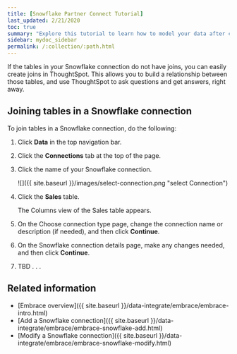 ```yaml
---
title: [Snowflake Partner Connect Tutorial]
last_updated: 2/21/2020
toc: true
summary: "Explore this tutorial to learn how to model your data after connecting to your Snowflake database."
sidebar: mydoc_sidebar
permalink: /:collection/:path.html
---
```


If the tables in your Snowflake connection do not have joins, you can easily create joins in ThoughtSpot. This allows you to build a relationship between those tables, and use ThoughtSpot to ask questions and get answers, right away.

## Joining tables in a Snowflake connection

To join tables in a Snowflake connection, do the following:

1. Click **Data** in the top navigation bar.

2. Click the **Connections** tab at the top of the page.

3. Click the name of your Snowflake connection.

   ![]({{ site.baseurl }}/images/select-connection.png "select Connection")

4. Click the **Sales** table.

   The Columns view of the Sales table appears.

5. On the Choose connection type page, change the connection name or description (if needed), and then click **Continue**.  

6. On the Snowflake connection details page, make any changes needed, and then click **Continue**.

7. TBD . . .

## Related information

- [Embrace overview]({{ site.baseurl }}/data-integrate/embrace/embrace-intro.html)
- [Add a Snowflake connection]({{ site.baseurl }}/data-integrate/embrace/embrace-snowflake-add.html)
- [Modify a Snowflake connection]({{ site.baseurl }}/data-integrate/embrace/embrace-snowflake-modify.html)
